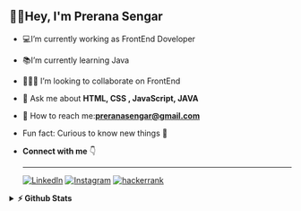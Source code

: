 ## 👋🏼Hey, I'm Prerana Sengar
- 💻I’m currently working as FrontEnd Doveloper
-  📚I’m currently learning Java
- 🚀💡🔗 I’m looking to collaborate on FrontEnd
- 💬 Ask me about **HTML, CSS , JavaScript, JAVA**
- 📧 How to reach me:**preranasengar@gmail.com**
-  Fun fact: Curious to know new things 🤔 
-  
  **Connect with me** 👇
   ___
   <p float="center">
   
  <a href=https://www.linkedin.com/in/prerna-sengar-3491b9264/ title="Redirect to LinkedIn" target="_blank">
    <img src="https://img.shields.io/badge/LinkedIn-0077B5?style=for-the-badge&logo=linkedin&logoColor=white" alt="LinkedIn" /></a>
  <a href=https://www.instagram.com/paurushi_2k2/ title="Redirect to Instagram" target="_blank">
    <img src="https://img.shields.io/badge/Instagram-E4405F?style=for-the-badge&logo=instagram&logoColor=white" alt="Instagram" /></a> 
     
  <a href= "https://www.hackerrank.com/profile/preranasengar26" title="Redirect to Hacker Rank" target="_blank">
    <img src="https://hrcdn.net/fcore/assets/work/header/hackerrank_logo-21e2867566.svg"&logo=hackerrank"&logoColor=white" alt="hackerrank" /></a>

</p>
<details>	
  <summary><b>⚡ Github Stats</b></summary>
  
